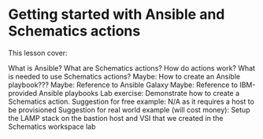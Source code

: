 # Getting started with Ansible and Schematics actions


This lesson cover:

What is Ansible?
What are Schematics actions?
How do actions work?
What is needed to use Schematics actions?
Maybe: How to create an Ansible playbook???
Maybe: Reference to Ansible Galaxy
Maybe: Reference to IBM-provided Ansible playbooks
Lab exercise: Demonstrate how to create a Schematics action.
Suggestion for free example: N/A as it requires a host to be provisioned
Suggestion for real world example (will cost money): Setup the LAMP stack on the bastion host and VSI that we created in the Schematics workspace lab
